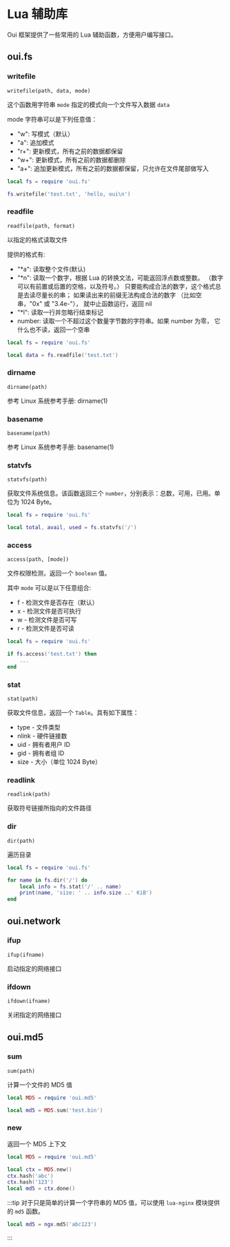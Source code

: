 # Lua 辅助库

Oui 框架提供了一些常用的 Lua 辅助函数，方便用户编写接口。

## oui.fs

### writefile

`writefile(path, data, mode)`

这个函数用字符串 `mode` 指定的模式向一个文件写入数据 `data`

mode 字符串可以是下列任意值：

* "w": 写模式（默认）
* "a": 追加模式
* "r+": 更新模式，所有之前的数据都保留
* "w+": 更新模式，所有之前的数据都删除
* "a+": 追加更新模式，所有之前的数据都保留，只允许在文件尾部做写入

```lua
local fs = require 'oui.fs'

fs.writefile('test.txt', 'hello, oui\n')
```

### readfile

`readfile(path, format)`

以指定的格式读取文件

提供的格式有:

* "*a": 读取整个文件(默认)
* "*n": 读取一个数字，根据 Lua 的转换文法，可能返回浮点数或整数。 （数字可以有前置或后置的空格，以及符号。） 只要能构成合法的数字，这个格式总是去读尽量长的串； 如果读出来的前缀无法构成合法的数字 （比如空串，"0x" 或 "3.4e-"）， 就中止函数运行，返回 nil
* "*l": 读取一行并忽略行结束标记
* number: 读取一个不超过这个数量字节数的字符串。如果 number 为零， 它什么也不读，返回一个空串

```lua
local fs = require 'oui.fs'

local data = fs.readfile('test.txt')
```
### dirname

`dirname(path)`

参考 Linux 系统参考手册: dirname(1)

### basename

`basename(path)`

参考 Linux 系统参考手册: basename(1)

### statvfs

`statvfs(path)`

获取文件系统信息。该函数返回三个 `number`，分别表示：总数，可用，已用。单位为 1024 Byte。

```lua
local fs = require 'oui.fs'

local total, avail, used = fs.statvfs('/')
```

### access

`access(path, [mode])`

文件权限检测，返回一个 `boolean` 值。

其中 `mode` 可以是以下任意组合:

* f - 检测文件是否存在（默认）
* x - 检测文件是否可执行
* w - 检测文件是否可写
* r - 检测文件是否可读

```lua
local fs = require 'oui.fs'

if fs.access('test.txt') then
    ...
end
```

### stat

`stat(path)`

获取文件信息，返回一个 `Table`。具有如下属性：

* type - 文件类型
* nlink - 硬件链接数
* uid - 拥有者用户 ID
* gid - 拥有者组 ID
* size - 大小（单位 1024 Byte）

### readlink

`readlink(path)`

获取符号链接所指向的文件路径

### dir

`dir(path)`

遍历目录

```lua
local fs = require 'oui.fs'

for name in fs.dir('/') do
    local info = fs.stat('/' .. name)
    print(name, 'size: ' .. info.size ..' KiB')
end
```

## oui.network

### ifup

`ifup(ifname)`

启动指定的网络接口

### ifdown

`ifdown(ifname)`

关闭指定的网络接口

## oui.md5

### sum

`sum(path)`

计算一个文件的 MD5 值

```lua
local MD5 = require 'oui.md5'

local md5 = MD5.sum('test.bin')
```

### new

返回一个 MD5 上下文

```lua
local MD5 = require 'oui.md5'

local ctx = MD5.new()
ctx.hash('abc')
ctx.hash('123')
local md5 = ctx.done()
```

:::tip
对于只是简单的计算一个字符串的 MD5 值，可以使用 `lua-nginx` 模块提供的 `md5` 函数。

```lua
local md5 = ngx.md5('abc123')
```
:::
